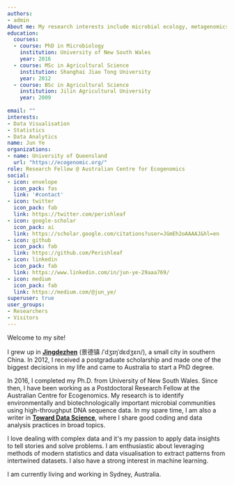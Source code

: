 ```yaml
---
authors:
- admin
About me: My research interests include microbial ecology, metagenomics, and microbial visualisation.
education:
  courses:
  - course: PhD in Microbiology
    institution: University of New South Wales
    year: 2016
  - course: MSc in Agricultural Science
    institution: Shanghai Jiao Tong University
    year: 2012
  - course: BSc in Agricultural Science
    institution: Jilin Agricultural University
    year: 2009
  
email: ""
interests:
- Data Visualisation
- Statistics
- Data Analytics
name: Jun Ye
organizations:
- name: University of Queensland
  url: "https://ecogenomic.org/"
role: Research Fellow @ Australian Centre for Ecogenomics
social:
- icon: envelope
  icon_pack: fas
  link: '#contact'
- icon: twitter
  icon_pack: fab
  link: https://twitter.com/perishleaf
- icon: google-scholar
  icon_pack: ai
  link: https://scholar.google.com/citations?user=JGmEh2oAAAAJ&hl=en
- icon: github
  icon_pack: fab
  link: https://github.com/Perishleaf
- icon: linkedin
  icon_pack: fab
  link: https://www.linkedin.com/in/jun-ye-29aaa769/
- icon: medium
  icon_pack: fab
  link: https://medium.com/@jun_ye/
superuser: true
user_groups:
- Researchers
- Visitors
---
```


Welcome to my site!

I grew up in [**Jingdezhen**](https://en.wikipedia.org/wiki/Jingdezhen) (景德镇 /ˈdʒɪŋˈdɛdʒɛn/), a small city in southern China. In 2012, I received a postgraduate scholarship and made one of the biggest decisions in my life and came to Australia to start a PhD degree.

In 2016, I completed my Ph.D. from University of New South Wales. Since then, I have been working as a Postdoctoral Research Fellow at the Australian Centre for Ecogenomics. My research is to identify environmentally and biotechnologically important microbial communities using high-throughput DNA sequence data. In my spare time, I am also a writer in [**Toward Data Science**](https://towardsdatascience.com/), where I share good coding and data analysis practices in broad topics. 

I love dealing with complex data and it's my passion to apply data insights to tell stories and solve problems. I am enthusiastic about leveraging methods of modern statistics and data visualisation to extract patterns from intertwined datasets. I also have a strong interest in machine learning. 

I am currently living and working in Sydney, Australia.
